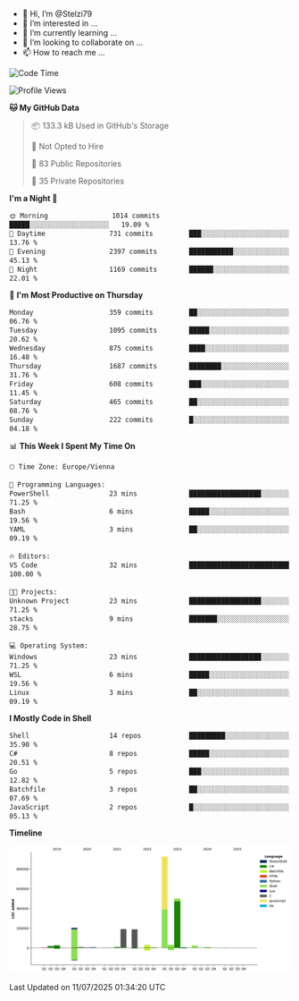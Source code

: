 - 👋 Hi, I’m @Stelzi79
- 👀 I’m interested in ...
- 🌱 I’m currently learning ...
- 💞️ I’m looking to collaborate on ...
- 📫 How to reach me ...

<!--START_SECTION:waka-->
![Code Time](http://img.shields.io/badge/Code%20Time-1%2C141%20hrs%2022%20mins-blue)

![Profile Views](http://img.shields.io/badge/Profile%20Views-0-blue)

**🐱 My GitHub Data** 

> 📦 133.3 kB Used in GitHub's Storage 
 > 
> 🚫 Not Opted to Hire
 > 
> 📜 83 Public Repositories 
 > 
> 🔑 35 Private Repositories 
 > 
**I'm a Night 🦉** 

```text
🌞 Morning                1014 commits        █████░░░░░░░░░░░░░░░░░░░░   19.09 % 
🌆 Daytime                731 commits         ███░░░░░░░░░░░░░░░░░░░░░░   13.76 % 
🌃 Evening                2397 commits        ███████████░░░░░░░░░░░░░░   45.13 % 
🌙 Night                  1169 commits        ██████░░░░░░░░░░░░░░░░░░░   22.01 % 
```
📅 **I'm Most Productive on Thursday** 

```text
Monday                   359 commits         ██░░░░░░░░░░░░░░░░░░░░░░░   06.76 % 
Tuesday                  1095 commits        █████░░░░░░░░░░░░░░░░░░░░   20.62 % 
Wednesday                875 commits         ████░░░░░░░░░░░░░░░░░░░░░   16.48 % 
Thursday                 1687 commits        ████████░░░░░░░░░░░░░░░░░   31.76 % 
Friday                   608 commits         ███░░░░░░░░░░░░░░░░░░░░░░   11.45 % 
Saturday                 465 commits         ██░░░░░░░░░░░░░░░░░░░░░░░   08.76 % 
Sunday                   222 commits         █░░░░░░░░░░░░░░░░░░░░░░░░   04.18 % 
```


📊 **This Week I Spent My Time On** 

```text
🕑︎ Time Zone: Europe/Vienna

💬 Programming Languages: 
PowerShell               23 mins             ██████████████████░░░░░░░   71.25 % 
Bash                     6 mins              █████░░░░░░░░░░░░░░░░░░░░   19.56 % 
YAML                     3 mins              ██░░░░░░░░░░░░░░░░░░░░░░░   09.19 % 

🔥 Editors: 
VS Code                  32 mins             █████████████████████████   100.00 % 

🐱‍💻 Projects: 
Unknown Project          23 mins             ██████████████████░░░░░░░   71.25 % 
stacks                   9 mins              ███████░░░░░░░░░░░░░░░░░░   28.75 % 

💻 Operating System: 
Windows                  23 mins             ██████████████████░░░░░░░   71.25 % 
WSL                      6 mins              █████░░░░░░░░░░░░░░░░░░░░   19.56 % 
Linux                    3 mins              ██░░░░░░░░░░░░░░░░░░░░░░░   09.19 % 
```

**I Mostly Code in Shell** 

```text
Shell                    14 repos            █████████░░░░░░░░░░░░░░░░   35.90 % 
C#                       8 repos             █████░░░░░░░░░░░░░░░░░░░░   20.51 % 
Go                       5 repos             ███░░░░░░░░░░░░░░░░░░░░░░   12.82 % 
Batchfile                3 repos             ██░░░░░░░░░░░░░░░░░░░░░░░   07.69 % 
JavaScript               2 repos             █░░░░░░░░░░░░░░░░░░░░░░░░   05.13 % 
```



**Timeline**

![Lines of Code chart](https://raw.githubusercontent.com/Stelzi79/Stelzi79/main/assets/bar_graph.png)


 Last Updated on 11/07/2025 01:34:20 UTC
<!--END_SECTION:waka-->

<!---
Stelzi79/Stelzi79 is a ✨ special ✨ repository because its `README.md` (this file) appears on your GitHub profile.
You can click the Preview link to take a look at your changes.
--->
